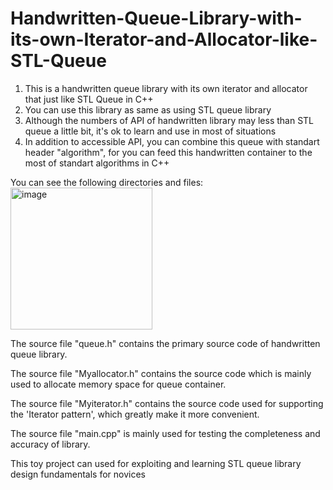 # Handwritten-Queue-Library-with-its-own-Iterator-and-Allocator-like-STL-Queue
1. This is a handwritten queue library with its own iterator and allocator that just like STL Queue in C++
2. You can use this library as same as using STL queue library
3. Although the numbers of API of handwritten library may less than STL queue a little bit, it's ok to learn and use in most of situations
4. In addition to accessible API, you can combine this queue with standart header "algorithm", for you can feed this handwritten container to the most    of standart algorithms in C++

You can see the following directories and files:
<img width="227" alt="image" src="https://user-images.githubusercontent.com/98395922/213155691-de2a40a8-c407-469e-b652-86725e7aff11.png">

The source file "queue.h" contains the primary source code of handwritten queue library.

The source file "Myallocator.h" contains the source code which is mainly used to allocate memory space for queue container.

The source file "Myiterator.h" contains the source code used for supporting the 'Iterator pattern', which greatly make it more convenient.

The source file "main.cpp" is mainly used for testing the completeness and accuracy of library.

This toy project can used for exploiting and learning STL queue library design fundamentals for novices
